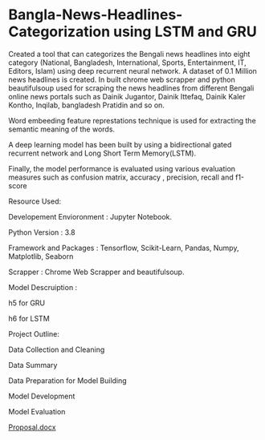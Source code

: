 # Bangla-News-Headlines-Categorization using LSTM and GRU


Created a tool that can categorizes the Bengali news headlines into eight category (National, Bangladesh, International, Sports, Entertainment, IT, Editors, Islam) using deep recurrent neural network.
A dataset of 0.1 Million news headlines is created. In built chrome web scrapper and python beautifulsoup  used for scraping the news headlines from different Bengali online news portals such as Dainik Jugantor, Dainik Ittefaq, Dainik Kaler Kontho, Inqilab, bangladesh Pratidin and so on.

Word embeeding feature represtations technique is used for extracting the semantic meaning of the words.

A deep learning model has been built by using a bidirectional gated recurrent network and Long Short Term Memory(LSTM).

Finally, the model performance is evaluated using various evaluation measures such as confusion matrix, accuracy , precision, recall and f1-score

Resource Used:

Developement Envioronment : Jupyter Notebook.

Python Version : 3.8

Framework and Packages : Tensorflow, Scikit-Learn, Pandas, Numpy, Matplotlib, Seaborn

Scrapper : Chrome Web Scrapper and beautifulsoup.

Model Descruiption :

h5 for GRU

h6 for LSTM

Project Outline:

Data Collection and Cleaning

Data Summary

Data Preparation for Model Building

Model Development

Model Evaluation

[Proposal.docx](https://github.com/amran0917/Bangla-News-Headlines-Categorization/files/6390896/Proposal.docx)
